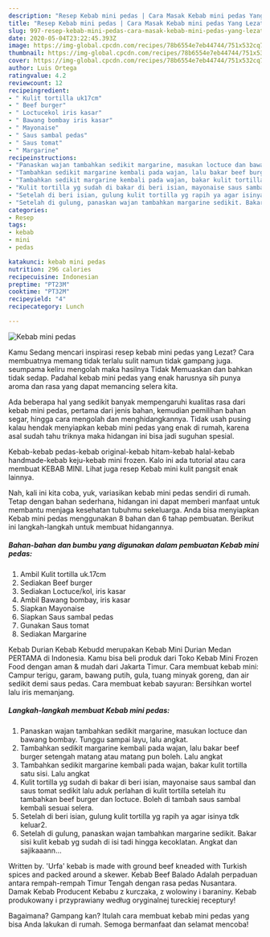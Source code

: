 ```yaml
---
description: "Resep Kebab mini pedas | Cara Masak Kebab mini pedas Yang Lezat"
title: "Resep Kebab mini pedas | Cara Masak Kebab mini pedas Yang Lezat"
slug: 997-resep-kebab-mini-pedas-cara-masak-kebab-mini-pedas-yang-lezat
date: 2020-05-04T23:22:45.393Z
image: https://img-global.cpcdn.com/recipes/78b6554e7eb44744/751x532cq70/kebab-mini-pedas-foto-resep-utama.jpg
thumbnail: https://img-global.cpcdn.com/recipes/78b6554e7eb44744/751x532cq70/kebab-mini-pedas-foto-resep-utama.jpg
cover: https://img-global.cpcdn.com/recipes/78b6554e7eb44744/751x532cq70/kebab-mini-pedas-foto-resep-utama.jpg
author: Luis Ortega
ratingvalue: 4.2
reviewcount: 12
recipeingredient:
- " Kulit tortilla uk17cm"
- " Beef burger"
- " Loctucekol iris kasar"
- " Bawang bombay iris kasar"
- " Mayonaise"
- " Saus sambal pedas"
- " Saus tomat"
- " Margarine"
recipeinstructions:
- "Panaskan wajan tambahkan sedikit margarine, masukan loctuce dan bawang bombay. Tunggu sampai layu, lalu angkat."
- "Tambahkan sedikit margarine kembali pada wajan, lalu bakar beef burger setengah matang atau matang pun boleh. Lalu angkat"
- "Tambahkan sedikit margarine kembali pada wajan, bakar kulit tortilla satu sisi. Lalu angkat"
- "Kulit tortilla yg sudah di bakar di beri isian, mayonaise saus sambal dan saus tomat sedikit lalu aduk perlahan di kulit tortilla setelah itu tambahkan beef burger dan loctuce. Boleh di tambah saus sambal kembali sesuai selera."
- "Setelah di beri isian, gulung kulit tortilla yg rapih ya agar isinya tdk keluar2."
- "Setelah di gulung, panaskan wajan tambahkan margarine sedikit. Bakar sisi kulit kebab yg sudah di isi tadi hingga kecoklatan. Angkat dan sajikaaann..."
categories:
- Resep
tags:
- kebab
- mini
- pedas

katakunci: kebab mini pedas 
nutrition: 296 calories
recipecuisine: Indonesian
preptime: "PT23M"
cooktime: "PT32M"
recipeyield: "4"
recipecategory: Lunch

---
```



![Kebab mini pedas](https://img-global.cpcdn.com/recipes/78b6554e7eb44744/751x532cq70/kebab-mini-pedas-foto-resep-utama.jpg)

Kamu Sedang mencari inspirasi resep kebab mini pedas yang Lezat? Cara membuatnya memang tidak terlalu sulit namun tidak gampang juga. seumpama keliru mengolah maka hasilnya Tidak Memuaskan dan bahkan tidak sedap. Padahal kebab mini pedas yang enak harusnya sih punya aroma dan rasa yang dapat memancing selera kita.

Ada beberapa hal yang sedikit banyak mempengaruhi kualitas rasa dari kebab mini pedas, pertama dari jenis bahan, kemudian pemilihan bahan segar, hingga cara mengolah dan menghidangkannya. Tidak usah pusing kalau hendak menyiapkan kebab mini pedas yang enak di rumah, karena asal sudah tahu triknya maka hidangan ini bisa jadi suguhan spesial.

Kebab-kebab pedas-kebab original-kebab hitam-kebab halal-kebab handmade-kebab keju-kebab mini frozen. Kalo ini ada tutorial atau cara membuat KEBAB MINI. Lihat juga resep Kebab mini kulit pangsit enak lainnya.


Nah, kali ini kita coba, yuk, variasikan kebab mini pedas sendiri di rumah. Tetap dengan bahan sederhana, hidangan ini dapat memberi manfaat untuk membantu menjaga kesehatan tubuhmu sekeluarga. Anda bisa menyiapkan Kebab mini pedas menggunakan 8 bahan dan 6 tahap pembuatan. Berikut ini langkah-langkah untuk membuat hidangannya.

<!--inarticleads1-->

##### Bahan-bahan dan bumbu yang digunakan dalam pembuatan Kebab mini pedas:

1. Ambil  Kulit tortilla uk.17cm
1. Sediakan  Beef burger
1. Sediakan  Loctuce/kol, iris kasar
1. Ambil  Bawang bombay, iris kasar
1. Siapkan  Mayonaise
1. Siapkan  Saus sambal pedas
1. Gunakan  Saus tomat
1. Sediakan  Margarine


Kebab Durian Kebab Kebudd merupakan Kebab Mini Durian Medan PERTAMA di Indonesia. Kamu bisa beli produk dari Toko Kebab Mini Frozen Food dengan aman &amp; mudah dari Jakarta Timur. Cara membuat kebab mini: Campur terigu, garam, bawang putih, gula, tuang minyak goreng, dan air sedikit demi saus pedas. Cara membuat kebab sayuran: Bersihkan wortel lalu iris memanjang. 

<!--inarticleads2-->

##### Langkah-langkah membuat Kebab mini pedas:

1. Panaskan wajan tambahkan sedikit margarine, masukan loctuce dan bawang bombay. Tunggu sampai layu, lalu angkat.
1. Tambahkan sedikit margarine kembali pada wajan, lalu bakar beef burger setengah matang atau matang pun boleh. Lalu angkat
1. Tambahkan sedikit margarine kembali pada wajan, bakar kulit tortilla satu sisi. Lalu angkat
1. Kulit tortilla yg sudah di bakar di beri isian, mayonaise saus sambal dan saus tomat sedikit lalu aduk perlahan di kulit tortilla setelah itu tambahkan beef burger dan loctuce. Boleh di tambah saus sambal kembali sesuai selera.
1. Setelah di beri isian, gulung kulit tortilla yg rapih ya agar isinya tdk keluar2.
1. Setelah di gulung, panaskan wajan tambahkan margarine sedikit. Bakar sisi kulit kebab yg sudah di isi tadi hingga kecoklatan. Angkat dan sajikaaann...


Written by. &#39;Urfa&#39; kebab is made with ground beef kneaded with Turkish spices and packed around a skewer. Kebab Beef Balado Adalah perpaduan antara rempah-rempah Timur Tengah dengan rasa pedas Nusantara. Damak Kebab Producent Kebabu z kurczaka, z wolowiny i baraniny. Kebab produkowany i przyprawiany według oryginalnej tureckiej receptury! 

Bagaimana? Gampang kan? Itulah cara membuat kebab mini pedas yang bisa Anda lakukan di rumah. Semoga bermanfaat dan selamat mencoba!
